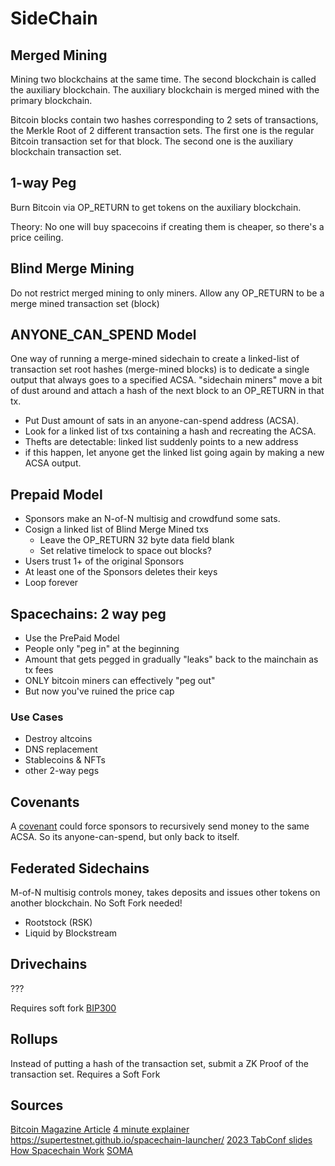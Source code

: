 # SideChain

## Merged Mining

Mining two blockchains at the same time.  The second blockchain is called the auxiliary blockchain.  The auxiliary blockchain is merged mined with the primary blockchain. 

Bitcoin blocks contain two hashes corresponding to 2 sets of transactions, the Merkle Root of 2 different transaction sets. The first one is the regular Bitcoin transaction set for that block. The second one is the auxiliary blockchain transaction set.

## 1-way Peg

Burn Bitcoin via OP_RETURN to get tokens on the auxiliary blockchain. 

Theory: No one will buy spacecoins if creating them is cheaper, so there's a price ceiling. 

## Blind Merge Mining

Do not restrict merged mining to only miners. Allow any OP_RETURN to be a merge mined transaction set (block)

## ANYONE_CAN_SPEND Model

One way of running a merge-mined sidechain to create a linked-list of transaction set root hashes (merge-mined blocks) is to dedicate a single output that always goes to a specified ACSA. "sidechain miners" move a bit of dust around and attach a hash of the next block to an OP_RETURN in that tx. 

- Put Dust amount of sats in an anyone-can-spend address (ACSA). 
- Look for a linked list of txs containing a hash and recreating the ACSA. 
- Thefts are detectable: linked list suddenly points to a new address
- if this happen, let anyone get the linked list going again by making a new ACSA output. 

## Prepaid Model

- Sponsors make an N-of-N multisig and crowdfund some sats. 
- Cosign a linked list of Blind Merge Mined txs
    - Leave the OP_RETURN 32 byte data field blank
    - Set relative timelock to space out blocks?
- Users trust 1+ of the original Sponsors
- At least one of the Sponsors deletes their keys
- Loop forever

## Spacechains: 2 way peg

- Use the PrePaid Model
- People only "peg in" at the beginning
- Amount that gets pegged in gradually "leaks" back to the mainchain as tx fees
- ONLY bitcoin miners can effectively "peg out"
- But now you've ruined the price cap

### Use Cases
- Destroy altcoins
- DNS replacement
- Stablecoins & NFTs
- other 2-way pegs

## Covenants

A [covenant](./covenant.md) could force sponsors to recursively send money to the same ACSA. So its anyone-can-spend, but only back to itself.

## Federated Sidechains

M-of-N multisig controls money, takes deposits and issues other tokens on another blockchain. No Soft Fork needed!

- Rootstock (RSK)
- Liquid by Blockstream

## Drivechains

???

Requires soft fork [BIP300](https://github.com/bitcoin/bips/blob/master/bip-0300.mediawiki)

## Rollups

Instead of putting a hash of the transaction set, submit a ZK Proof of the transaction set. Requires a Soft Fork

## Sources

[Bitcoin Magazine Article](https://bitcoinmagazine.com/technical/how-bitcoin-spacechains-work)
[4 minute explainer](https://www.youtube.com/watch?v=Ti1vRQMg_qE)
https://supertestnet.github.io/spacechain-launcher/
[2023 TabConf slides](https://docs.google.com/presentation/d/1Rvs6rO_6_CXAy7grftZugYtQGqAeiKRaDeUZ1sojkRQ/edit#slide=id.g22c75720d29_1_0)
[How Spacechain Work](https://bitcoinmagazine.com/technical/how-bitcoin-spacechains-work)
[SOMA](https://github.com/nbd-wtf/soma)